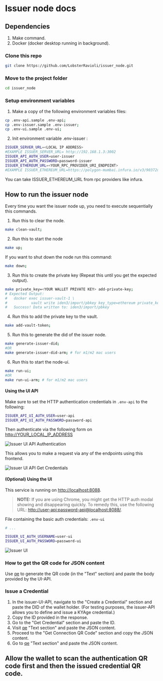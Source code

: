 # Issuer node docs

## Dependencies
1. Make command.
2. Docker (docker desktop running in background).

### Clone this repo
```bash
git clone https://github.com/LobsterRavioli/issuer_node.git
```
### Move to the project folder
```bash
cd issuer_node
```
### Setup environment variables 

1. Make a copy of the following environment variables files:
```bash
cp .env-api.sample .env-api;
cp .env-issuer.sample .env-issuer;
cp .env-ui.sample .env-ui;
```
2. Init environment variable .env-issuer :
```bash
ISSUER_SERVER_URL=<LOCAL IP ADDRESS>
#EXAMPLE ISSUER_SERVER_URL= http://192.168.1.3:3002
ISSUER_API_AUTH_USER=user-issuer
ISSUER_API_AUTH_PASSWORD=password-issuer
ISSUER_ETHEREUM_URL=<YOUR_RPC_PROVIDER_URI_ENDPOINT>
#EXAMPLE ISSUER_ETHEREUM_URL=https://polygon-mumbai.infura.io/v3/90372d43a2b34c169d5fed6bf77fa349 
```
You can take ISSUER_ETHEREUM_URL from rpc providers like infura.

## How to run the issuer node
Every time you want the issuer node up, you need to execute sequentially this commands.

1. Run this to clear the node.
```bash
make clean-vault;
```
2. Run this to start the node
```bash
make up;
```
If you want to shut down the node run this command: 
```bash
make down;
```

3.  Run this to create the private key (Repeat this until you get the expected output).
```bash
make private_key=<YOUR WALLET PRIVATE KEY> add-private-key;
# Expected Output:
#   docker exec issuer-vault-1 \
#           vault write iden3/import/pbkey key_type=ethereum private_key=<YOUR_WALLET_PRIVATE_KEY>
#   Success! Data written to: iden3/import/pbkey
```
4. Run this to add the private key to the vault.
```bash
make add-vault-token;

```
5. Run this to generate the did of the issuer node.
```bash
make generate-issuer-did;
#OR
make generate-issuer-did-arm; # for m1/m2 mac users
```
6. Run this to start the node-ui.
```bash
make run-ui;
#OR
make run-ui-arm; # for m1/m2 mac users
```
#### Using the UI API

Make sure to set the HTTP authentication credentials in `.env-api` to the following:

```bash
ISSUER_API_UI_AUTH_USER=user-api
ISSUER_API_UI_AUTH_PASSWORD=password-api
```

Then authenticate via the following form on <http://YOUR_LOCAL_IP_ADDRESS>

![Issuer UI API Authentication](docs/assets/img/3002-auth.png)

This allows you to make a request via any of the endpoints using this frontend.

![Issuer UI API Get Credentials](docs/assets/img/3002-credentials.png)

#### (Optional) Using the UI

This service is running on <http://localhost:8088>.

> **NOTE:** If you are using Chrome, you might get the HTTP auth modal showing and disappearing quickly. To remedy this, use the following URL: <http://user-api:password-api@localhost:8088/>.

File containing the basic auth credentials: `.env-ui`

```bash
# ...

ISSUER_UI_AUTH_USERNAME=user-ui
ISSUER_UI_AUTH_PASSWORD=password-ui
```

![Issuer UI](docs/assets/img/8088.png)

### How to get the QR code for JSON content

Use [qe](https://qr.io/) to generate the QR code (in the "Text" section) and paste the body provided by the UI-API.

### Issue a Credential
1. In the issuer-UI-API, navigate to the "Create a Credential" section and paste the DID of the wallet holder. (For testing purposes, the issuer-API allows you to define and issue a KYAge credential.)
2. Copy the ID provided in the response.
3. Go to the "Get Credential" section and paste the ID.
4. Visit [qe](https://qr.io/) "Text section" and paste the JSON content.
5. Proceed to the "Get Connection QR Code" section and copy the JSON content.
6. Go to [qe](https://qr.io/) "Text section" and paste the JSON content.

Allow the wallet to scan the authentication QR code first and then the issued credential QR code.
---
